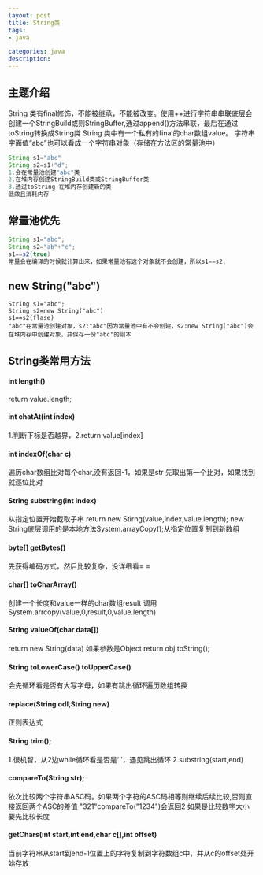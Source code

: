 ```yaml
---
layout: post
title: String类
tags:
- java

categories: java
description:
---
```

## 主题介绍

String 类有final修饰，不能被继承，不能被改变。使用++进行字符串串联底层会创建一个StringBuild或则StringBuffer,通过append()方法串联，最后在通过toString转换成String类
String 类中有一个私有的final的char数组value。
字符串字面值“abc”也可以看成一个字符串对象（存储在方法区的常量池中）
```java
String s1="abc"
String s2=s1+"d";
1.会在常量池创建"abc"类
2.在堆内存创建StringBuild类或StringBuffer类
3.通过toString 在堆内存创建新的类
低效且消耗内存
```

<!-- more -->

## 常量池优先
```java
String s1="abc";
String s2="ab"+"c";
s1==s2(true)
常量会在编译的时候就计算出来，如果常量池有这个对象就不会创建，所以s1==s2;
```

## new String("abc")
```
String s1="abc";
String s2=new String("abc")
s1==s2(flase)
"abc"在常量池创建对象，s2:"abc"因为常量池中有不会创建，s2:new String("abc")会在堆内存中创建对象，并保存一份"abc"的副本
```

## String类常用方法
#### int length()
return value.length;
#### int chatAt(int index)
1.判断下标是否越界，2.return value[index]
#### int indexOf(char c)
遍历char数组比对每个char,没有返回-1，如果是str 先取出第一个比对，如果找到就逐位比对
#### String substring(int index)
从指定位置开始截取子串
return new Stirng(value,index,value.length);
new String底层调用的是本地方法System.arrayCopy();从指定位置复制到新数组
#### byte[] getBytes()
先获得编码方式，然后比较复杂，没详细看=  =
#### char[] toCharArray()
创建一个长度和value一样的char数组result
调用System.arrcopy(value,0,result,0,value.length)
#### String valueOf(char data[])
return new String(data)
如果参数是Object return obj.toString();
#### String toLowerCase() toUpperCase()
会先循环看是否有大写字母，如果有跳出循环遍历数组转换
#### replace(String odl,String new)
正则表达式
#### String trim();
1.很机智，从2边while循环看是否是‘ ’，遇见跳出循环
2.substring(start,end)
#### compareTo(String str);
依次比较两个字符串ASC码。如果两个字符的ASC码相等则继续后续比较,否则直接返回两个ASC的差值
"321"compareTo("1234")会返回2 如果是比较数字大小要先比较长度
#### getChars(int start,int end,char c[],int offset)
当前字符串从start到end-1位置上的字符复制到字符数组c中，并从c的offset处开始存放
